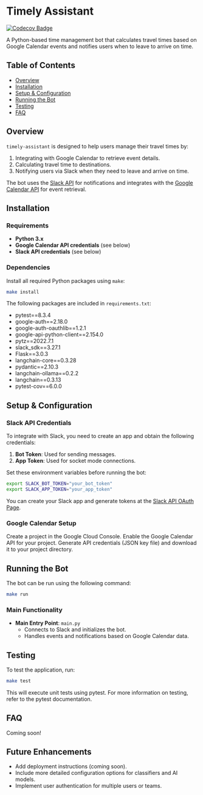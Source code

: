 # Timely Assistant

[![Codecov Badge](https://codecov.io/gh/Octothorpe-B/timely-assistant/graph/badge.svg?token=2YUXJFCAKZ)](https://codecov.io/gh/Octothorpe-B/timely-assistant)

A Python-based time management bot that calculates travel times based on Google Calendar events and notifies users when to leave to arrive on time.

## Table of Contents

- [Overview](#overview)
- [Installation](#installation)
- [Setup & Configuration](#setup--configuration)
- [Running the Bot](#running-the-bot)
- [Testing](#testing)
- [FAQ](#faq)

## Overview

`timely-assistant` is designed to help users manage their travel times by:

1. Integrating with Google Calendar to retrieve event details.
2. Calculating travel time to destinations.
3. Notifying users via Slack when they need to leave and arrive on time.

The bot uses the [Slack API](https://api.slack.com/) for notifications and integrates with the [Google Calendar API](https://developers.google.com/calendar/api/guides/overview) for event retrieval.

## Installation

### Requirements

- **Python 3.x**
- **Google Calendar API credentials** (see below)
- **Slack API credentials** (see below)

### Dependencies

Install all required Python packages using `make`:

```bash
make install
```

The following packages are included in `requirements.txt`:

- pytest==8.3.4
- google-auth==2.18.0
- google-auth-oauthlib==1.2.1
- google-api-python-client==2.154.0
- pytz==2022.7.1
- slack_sdk==3.27.1
- Flask==3.0.3
- langchain-core==0.3.28
- pydantic==2.10.3
- langchain-ollama==0.2.2
- langchain==0.3.13
- pytest-cov==6.0.0

## Setup & Configuration

### Slack API Credentials

To integrate with Slack, you need to create an app and obtain the following credentials:

1. **Bot Token**: Used for sending messages.
2. **App Token**: Used for socket mode connections.

Set these environment variables before running the bot:

```bash
export SLACK_BOT_TOKEN="your_bot_token"
export SLACK_APP_TOKEN="your_app_token"
```

You can create your Slack app and generate tokens at the [Slack API OAuth Page](https://api.slack.com/apps).

### Google Calendar Setup

Create a project in the Google Cloud Console. Enable the Google Calendar API for your project. Generate API credentials (JSON key file) and download it to your project directory.

## Running the Bot

The bot can be run using the following command:

```bash
make run
```

### Main Functionality

- **Main Entry Point**: `main.py`
  - Connects to Slack and initializes the bot.
  - Handles events and notifications based on Google Calendar data.

## Testing

To test the application, run:

```bash
make test
```

This will execute unit tests using pytest. For more information on testing, refer to the pytest documentation.

## FAQ

Coming soon!

## Future Enhancements

- Add deployment instructions (coming soon).
- Include more detailed configuration options for classifiers and AI models.
- Implement user authentication for multiple users or teams.